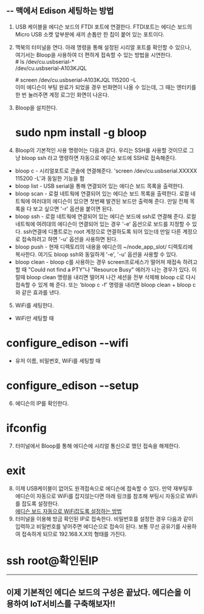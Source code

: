 --
맥에서 Edison 세팅하는 방법
--

1. USB 케이블을 에디슨 보드의 FTDI 포트에 연결한다.  FTDI포트는 에디슨 보드의 Micro USB 소켓 앞부분에 새끼 손톱만 한 칩이 붙어 있는 포트이다. 
2. 맥북의 터미널을 연다. 아래 명령을 통해 설정된 시리얼 포트를 확인할 수 있으나, 여기서는 Bloop을 사용하여 더 편하게 접속할 수 있는 방법을 시연한다.  
   \# ls /dev/cu.usbserial-*  
  /dev/cu.usbserial-A103KJQL

   \# screen /dev/cu.usbserial-A103KJQL 115200 –L  
  이미 에디슨이 부팅 완료가 되었을 경우 빈화면이 나올 수 있는데, 그 때는 엔터키를 한 번 눌러주면 계정 로그인 화면이 나온다. 
  


3. Bloop을 설치한다.   
     # sudo npm install -g bloop
4. Bloop의 기본적인 사용 명령어는 다음과 같다. 우리는 SSH를 사용할 것이므로 그냥 bloop ssh 라고 명령하면 자동으로 에디슨 보드에 SSH로 접속해준다.  
  - bloop c - 시리얼포트로 콘솔에 연결해준다. 'screen /dev/cu.usbserial.XXXXX 115200 -L'과 동일한 기능을 함  
  - bloop list - USB serial을 통해 연결되어 있는 에디슨 보드 목록을 출력한다.  
  - bloop scan - 로컬 네트웍에 연결되어 있는 에디슨 보드 목록을 출력한다. 로컬 네트웍에 여러대의 에디슨이 있으면 첫번째 발견된 보드만 출력해 준다. 만일 전체 목록을 다 보고 싶으면 '-r' 옵션을 붙이면 된다.  
  - bloop ssh - 로컬 네트웍에 연결되어 있는 에디슨 보드에 ssh로 연결해 준다. 로컬 네트웍에 여려대의 에디슨이 연결되어 있는 경우 '-e' 옵션으로 보드를 지정할 수 있다. ssh연결에 디폴트로는 root 계정으로 연결하도록 되어 있는데 만일 다른 계정으로 접속하려고 하면 '-u' 옵션을 사용하면 된다.  
  - bloop push - 현재 디렉토리의 내용을 에디슨의 ~/node_app_slot/ 디렉토리에 복사한다. 여기도 bloop ssh와 동일하게 '-e', '-u' 옵션을 사용할 수 있다.  
  - bloop clean - bloop c를 사용하는 경우 screen프로세스가 떨어져 재접속 하려고 할 때 "Could not find a PTY"나 "Resource Busy" 에러가 나는 경우가 있다. 이럴때 bloop clean 명령을 내리면 떨어져 나간 세션을 전부 삭제해 bloop c로 다시 접속할 수 있게 해 준다. 또는  'bloop c -f' 명령을 내리면 bloop clean + bloop c 와 같은 효과를 낸다.  
5. WiFi를 세팅한다.
  - WiFi만 세팅할 때  
  # configure_edison --wifi
  - 유저 이름, 비밀번호, WiFi를 세팅할 때  
  # configure_edison --setup
6. 에디슨의 IP를 확인한다.  
  # ifconfig
7. 터미널에서 Bloop를 통해 에디슨에 시리얼 통신으로 했던 접속을 해제한다. 
  # exit
8. 이제 USB케이블이 없어도 원격접속으로 에디슨에 접속할 수 있다. 만약 재부팅후 에디슨이 자동으로 WiFi를 잡지않는다면 아래 링크를 참조해 부팅시 자동으로 WiFi를 잡도록 설정한다.  
   [에디슨 보드 자동으로 WiFi잡도록 설정하는 방법](http://arsviator.blogspot.kr/2015/01/blog-post_22.html)
9. 터미널을 이용해 방금 확인된 IP로 접속한다. 비밀번호를 설정한 경우 다음과 같이 입력하고 비밀번호를 넣어주면 에디슨으로 접속이 된다. 보통 무선 공유기를 사용하여 접속하게 되므로 192.168.X.X의 형태를 가진다.  
  # ssh root@확인된IP

---
이제 기본적인 에디슨 보드의 구성은 끝났다. 에디슨을 이용하여 IoT서비스를 구축해보자!!
---
